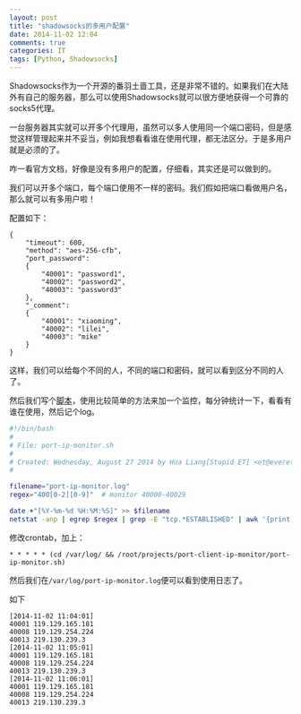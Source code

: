 ```yaml
---
layout: post
title: "shadowsocks的多用户配置"
date: 2014-11-02 12:04
comments: true
categories: IT
tags: [Python, Shadowsocks]
---
```


Shadowsocks作为一个开源的番羽土啬工具，还是非常不错的。如果我们在大陆外有自己的服务器，那么可以使用Shadowsocks就可以很方便地获得一个可靠的socks5代理。

一台服务器其实就可以开多个代理用，虽然可以多人使用同一个端口密码，但是感觉这样管理起来并不妥当，例如我想看看谁在使用代理，都无法区分。于是多用户就是必须的了。

咋一看官方文档，好像是没有多用户的配置，仔细看，其实还是可以做到的。

我们可以开多个端口，每个端口使用不一样的密码。我们假如把端口看做用户名，那么就可以有多用户啦！

配置如下：

<!-- more -->

```
{
    "timeout": 600,
    "method": "aes-256-cfb",
    "port_password":
    {
        "40001": "password1",
        "40002": "password2",
        "40003": "password3"
    },
    "_comment":
    {
        "40001": "xiaoming",
        "40002": "lilei",
        "40003": "mike"
    }
}
```

这样，我们可以给每个不同的人，不同的端口和密码，就可以看到区分不同的人了。

然后我们写个[脚本](https://github.com/cedricporter/port-client-ip-monitor)，使用比较简单的方法来加一个监控，每分钟统计一下，看看有谁在使用，然后记个log。

``` bash port-ip-monitor.sh https://github.com/cedricporter/port-client-ip-monitor
#!/bin/bash
#
# File: port-ip-monitor.sh
#
# Created: Wednesday, August 27 2014 by Hua Liang[Stupid ET] <et@everet.org>
#

filename="port-ip-monitor.log"
regex="400[0-2][0-9]"  # monitor 40000-40029

date +"[%Y-%m-%d %H:%M:%S]" >> $filename
netstat -anp | egrep $regex | grep -E "tcp.*ESTABLISHED" | awk '{print $4, $5}' | cut -d: -f2 | sort -u >> $filename
```

修改crontab，加上：
```
* * * * * (cd /var/log/ && /root/projects/port-client-ip-monitor/port-ip-monitor.sh)
```

然后我们在`/var/log/port-ip-monitor.log`便可以看到使用日志了。

如下

```
[2014-11-02 11:04:01]
40001 119.129.165.181
40008 119.129.254.224
40013 219.130.239.3
[2014-11-02 11:05:01]
40001 119.129.165.181
40008 119.129.254.224
40013 219.130.239.3
[2014-11-02 11:06:01]
40001 119.129.165.181
40008 119.129.254.224
40013 219.130.239.3
```
